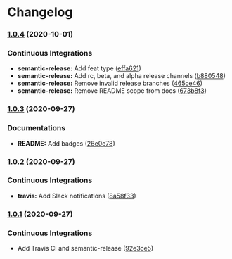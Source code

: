 # Changelog

### [1.0.4](https://github.com/extra2000/android-studio-formula/compare/v1.0.3...v1.0.4) (2020-10-01)


### Continuous Integrations

* **semantic-release:** Add feat type ([effa621](https://github.com/extra2000/android-studio-formula/commit/effa6216afc802f5a0024d57799f6fd49e62bb64))
* **semantic-release:** Add rc, beta, and alpha release channels ([b880548](https://github.com/extra2000/android-studio-formula/commit/b88054808708e5ea1102132228ca9e41463c7e28))
* **semantic-release:** Remove invalid release branches ([465ce46](https://github.com/extra2000/android-studio-formula/commit/465ce4628f9b0925ab678759d43f951b244db5e6))
* **semantic-release:** Remove README scope from docs ([673b8f3](https://github.com/extra2000/android-studio-formula/commit/673b8f3489b448f205368d20c726e65ed405aefb))

### [1.0.3](https://github.com/extra2000/android-studio-formula/compare/v1.0.2...v1.0.3) (2020-09-27)


### Documentations

* **README:** Add badges ([26e0c78](https://github.com/extra2000/android-studio-formula/commit/26e0c78ce51377b6b6c92f49def15ed659bf9cde))

### [1.0.2](https://github.com/extra2000/android-studio-formula/compare/v1.0.1...v1.0.2) (2020-09-27)


### Continuous Integrations

* **travis:** Add Slack notifications ([8a58f33](https://github.com/extra2000/android-studio-formula/commit/8a58f338119dcd415691600573f88d51581e8566))

### [1.0.1](https://github.com/extra2000/android-studio-formula/compare/v1.0.0...v1.0.1) (2020-09-27)


### Continuous Integrations

* Add Travis CI and semantic-release ([92e3ce5](https://github.com/extra2000/android-studio-formula/commit/92e3ce504f914850c434d9411073a7f5a790ca7c))
